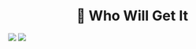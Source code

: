 <h1 align="center">🎲 Who Will Get It</h1>

<img src="https://img.shields.io/badge/Javascript-F7DF1E?
          style=flat
          &logo=JavaScript
          &logoColor=white"/>
<img src="https://img.shields.io/badge/React-61DAFB?
          style=flat
          &logo=React
          &logoColor=white"/>